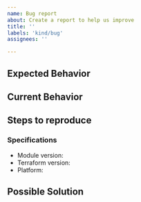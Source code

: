 ```yaml
---
name: Bug report
about: Create a report to help us improve
title: ''
labels: 'kind/bug'
assignees: ''

---
```


## Expected Behavior

## Current Behavior

## Steps to reproduce

### Specifications

- Module version:
- Terraform version:
- Platform:

## Possible Solution
